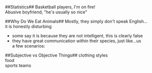 ##Statistics##
Basketball players, I'm on fire!  
Abusive boyfriend, "he's usually so nice"  

##Why Do We Eat Animals##
Mostly, they simply don't speak English...   
it is honestly disturbing  
- some say it is because they are not intelligent, this is clearly false  
- they have great communication within their species, just like...us  
a few scenarios:

##Subjective vs Objective Things##
clothing styles  
food  
sports teams  

